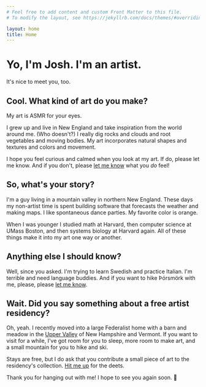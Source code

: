 ```yaml
---
# Feel free to add content and custom Front Matter to this file.
# To modify the layout, see https://jekyllrb.com/docs/themes/#overriding-theme-defaults

layout: home
title: Home
---
```

# Yo, I'm Josh. I'm an artist.
It's nice to meet you, too.

## Cool. What kind of art do you make?
My art is ASMR for your eyes.

I grew up and live in New England and take inspiration from
the world around me. (Who doesn't?) I really dig rocks and clouds
and root vegetables and moving bodies. My art incorporates natural shapes
and textures and colors and movement.

I hope you feel curious and calmed when you look at my art. If do, please let me know. And if you don't, please <a href="https://www.twitter.com/jreyeth" target="_blank">let me know</a> what you *do* feel!

## So, what's your story?
I'm a guy living in a mountain valley in northern New England. These days my non-artist time is spent building software that forecasts the weather and making maps. I like spontaneous dance parties. My favorite color is orange.

When I was younger I studied math at Harvard, then computer science at UMass Boston, and then systems biology at Harvard again. All of these things make it into my art one way or another.

## Anything else I should know?
Well, since you asked. I'm trying to learn Swedish and practice Italian. I'm terrible and need language buddies. And if you want to hike Þórsmörk with me, please, please <a href="https://www.twitter.com/jreyeth" target="_blank">let me know</a>.

## Wait. Did you say something about a free artist residency?
Oh, yeah. I recently moved into a large Federalist home with a barn and meadow in the <a href="https://uppervalleyarts.com/what-is-the-upper-valley/" target="_blank">Upper Valley</a> of New Hampshire and Vermont. If you want to visit for a while, I've got room for you to sleep, more room to make art, and a small mountain for you to hike and ski.

Stays are free, but I do ask that you contribute a small piece of art to the residency's collection. <a href="https://www.twitter.com/jreyeth" target="_blank">Hit me up</a> for the deets.

Thank you for hanging out with me! I hope to see you again soon. 👋
